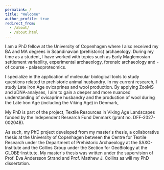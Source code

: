 ```yaml
---
permalink: /
title: "Welcome"
author_profile: true
redirect_from: 
  - /about/
  - /about.html
---
```


I am a PhD fellow at the University of Copenhagen where I also received my BA and MA degrees in Scandinavian (prehistoric) archaeology. During my time as a student, I have worked with topics such as Early Maglemosian settlement variability, experimental archaeology, forensic archaeology and - of course - palaeoproteomics.

I specialize in the application of molecular biological tools to study questions related to prehistoric animal husbandry. In my current research, I study Late Iron Age ovicaprines and wool production. By applying ZooMS and aDNA-analyses, I aim to gain a deeper and more nuanced understanding of ovicaprine husbandry and the production of wool during the Late Iron Age (including the Viking Age) in Denmark,

My PhD is part of the project, Textile Resources in Viking Age Landscapes funded by the Independent Research Fund Denmark (grant no. DFF-2027-00204B).

As such, my PhD project developed from my master's thesis, a collaborative thesis at the University of Copenhagen between the Centre for Textile Research under the Department of Prehistoric Archaeology at the SAXO-Institute and the Collins Group under the Section for GeoBiology at the GLOBE-Institute. My master's thesis was written under the supervision of Prof. Eva Andersson Strand and Prof. Matthew J. Collins as will my PhD dissertation.
